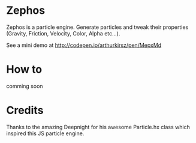 # Zephos
Zephos is a particle engine. Generate particles and tweak their properties (Gravity, Friction, Velocity, Color, Alpha etc...).

See a mini demo at http://codepen.io/arthurkirsz/pen/MepxMd

# How to
comming soon

# Credits
Thanks to the amazing Deepnight for his awesome Particle.hx class which inspired this JS particle engine.
